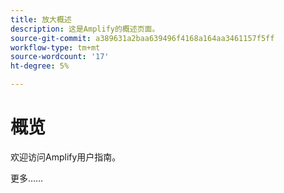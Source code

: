 ```yaml
---
title: 放大概述
description: 这是Amplify的概述页面。
source-git-commit: a389631a2baa639496f4168a164aa3461157f5ff
workflow-type: tm+mt
source-wordcount: '17'
ht-degree: 5%

---
```



# 概览

欢迎访问Amplify用户指南。

更多……

<!--
This is the landing page of the user guide. It should be the first list item in the TOC.md file.

See other user landing pages to get ideas.
-->
